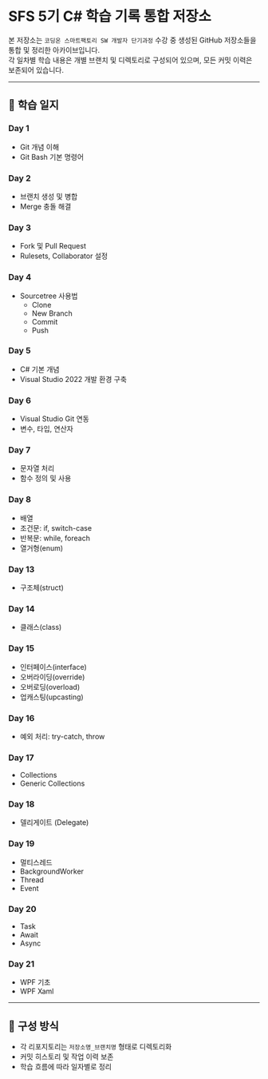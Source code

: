 # SFS 5기 C# 학습 기록 통합 저장소

본 저장소는 `코딩온 스마트팩토리 SW 개발자 단기과정` 수강 중 생성된 GitHub 저장소들을 통합 및 정리한 아카이브입니다.  
각 일차별 학습 내용은 개별 브랜치 및 디렉토리로 구성되어 있으며, 모든 커밋 이력은 보존되어 있습니다.

---

## 📅 학습 일지

### Day 1
- Git 개념 이해
- Git Bash 기본 명령어

### Day 2
- 브랜치 생성 및 병합
- Merge 충돌 해결

### Day 3
- Fork 및 Pull Request
- Rulesets, Collaborator 설정

### Day 4
- Sourcetree 사용법
  - Clone
  - New Branch
  - Commit
  - Push

### Day 5
- C# 기본 개념
- Visual Studio 2022 개발 환경 구축

### Day 6
- Visual Studio Git 연동
- 변수, 타입, 연산자

### Day 7
- 문자열 처리
- 함수 정의 및 사용

### Day 8
- 배열
- 조건문: if, switch-case
- 반복문: while, foreach
- 열거형(enum)

### Day 13
- 구조체(struct)

### Day 14
- 클래스(class)

### Day 15
- 인터페이스(interface)
- 오버라이딩(override)
- 오버로딩(overload)
- 업캐스팅(upcasting)

### Day 16
- 예외 처리: try-catch, throw

### Day 17
- Collections
- Generic Collections

### Day 18
- 델리게이트 (Delegate)

### Day 19
- 멀티스레드
- BackgroundWorker
- Thread
- Event

### Day 20
- Task
- Await
- Async

### Day 21
- WPF 기초
- WPF Xaml

---

## 📁 구성 방식

- 각 리포지토리는 `저장소명_브랜치명` 형태로 디렉토리화
- 커밋 히스토리 및 작업 이력 보존
- 학습 흐름에 따라 일자별로 정리